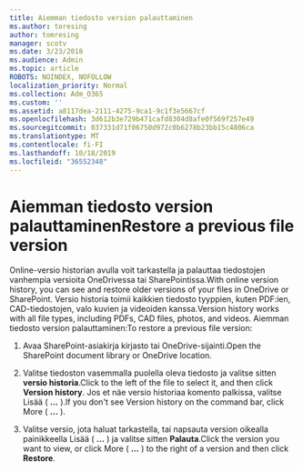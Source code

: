 ```yaml
---
title: Aiemman tiedosto version palauttaminen
ms.author: toresing
author: tomresing
manager: scotv
ms.date: 3/23/2018
ms.audience: Admin
ms.topic: article
ROBOTS: NOINDEX, NOFOLLOW
localization_priority: Normal
ms.collection: Adm_O365
ms.custom: ''
ms.assetid: a8117dea-2111-4275-9ca1-9c1f3e5667cf
ms.openlocfilehash: 3d612b3e729b471cafd8304d8afe0f569f257e49
ms.sourcegitcommit: 037331d71f06750d972c0b6278b23bb15c4806ca
ms.translationtype: MT
ms.contentlocale: fi-FI
ms.lasthandoff: 10/18/2019
ms.locfileid: "36552348"
---
```

# <a name="restore-a-previous-file-version"></a><span data-ttu-id="20756-102">Aiemman tiedosto version palauttaminen</span><span class="sxs-lookup"><span data-stu-id="20756-102">Restore a previous file version</span></span>

<span data-ttu-id="20756-103">Online-versio historian avulla voit tarkastella ja palauttaa tiedostojen vanhempia versioita OneDrivessa tai SharePointissa.</span><span class="sxs-lookup"><span data-stu-id="20756-103">With online version history, you can see and restore older versions of your files in OneDrive or SharePoint.</span></span> <span data-ttu-id="20756-104">Versio historia toimii kaikkien tiedosto tyyppien, kuten PDF:ien, CAD-tiedostojen, valo kuvien ja videoiden kanssa.</span><span class="sxs-lookup"><span data-stu-id="20756-104">Version history works with all file types, including PDFs, CAD files, photos, and videos.</span></span> <span data-ttu-id="20756-105">Aiemman tiedosto version palauttaminen:</span><span class="sxs-lookup"><span data-stu-id="20756-105">To restore a previous file version:</span></span>
  
1. <span data-ttu-id="20756-106">Avaa SharePoint-asiakirja kirjasto tai OneDrive-sijainti.</span><span class="sxs-lookup"><span data-stu-id="20756-106">Open the SharePoint document library or OneDrive location.</span></span>
    
2. <span data-ttu-id="20756-107">Valitse tiedoston vasemmalla puolella oleva tiedosto ja valitse sitten **versio historia**.</span><span class="sxs-lookup"><span data-stu-id="20756-107">Click to the left of the file to select it, and then click **Version history**.</span></span> <span data-ttu-id="20756-108">Jos et näe versio historiaa komento palkissa, valitse Lisää ( **...** ).</span><span class="sxs-lookup"><span data-stu-id="20756-108">If you don't see Version history on the command bar, click More ( **...** ).</span></span> 
    
3. <span data-ttu-id="20756-109">Valitse versio, jota haluat tarkastella, tai napsauta version oikealla painikkeella Lisää ( **...** ) ja valitse sitten **Palauta**.</span><span class="sxs-lookup"><span data-stu-id="20756-109">Click the version you want to view, or click More ( **...** ) to the right of a version and then click **Restore**.</span></span>
    


